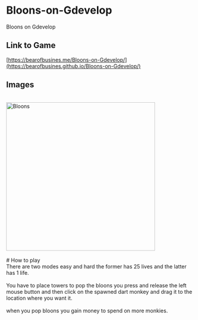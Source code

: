 # Bloons-on-Gdevelop
Bloons on Gdevelop
## Link to Game
[https://bearofbusines.me/Bloons-on-Gdevelop/](https://bearofbusines.github.io/Bloons-on-Gdevelop/)
<br />
## Images
<br />
<img src="./bloon.png" alt="Bloons" width="400"/>
<br />
<br />
# How to play 
<br />
There are two modes easy and hard the former has 25 lives and the latter has 1 life.
<br />
<br />
You have to place towers to pop the bloons you press and release the left mouse button and then click on the spawned dart monkey and drag it to the location where you want it.
<br />
<br />
when you pop bloons you gain money to spend on more monkies.
